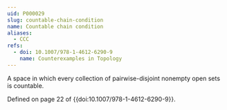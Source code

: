 ```yaml
---
uid: P000029
slug: countable-chain-condition
name: Countable chain condition
aliases:
  - CCC
refs:
  - doi: 10.1007/978-1-4612-6290-9
    name: Counterexamples in Topology
---
```

A space in which every collection of pairwise-disjoint nonempty open sets is countable.

Defined on page 22 of {{doi:10.1007/978-1-4612-6290-9}}.
